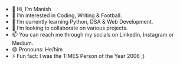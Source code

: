 - 👋 Hi, I’m Manish
- 👀 I’m interested in Coding, Writing & Football.
- 🌱 I’m currently learning Python, DSA & Web Development.
- 💞️ I’m looking to collaborate on various projects.
- 📫 You can reach me through my socials on Linkedin, Instagram or Medium.
- 😄 Pronouns: He/him
- ⚡ Fun fact: I was the TIMES Person of the Year 2006 ;)

<!---
Maniiish29/Maniiish29 is a ✨ special ✨ repository because its `README.md` (this file) appears on your GitHub profile.
You can click the Preview link to take a look at your changes.
--->
